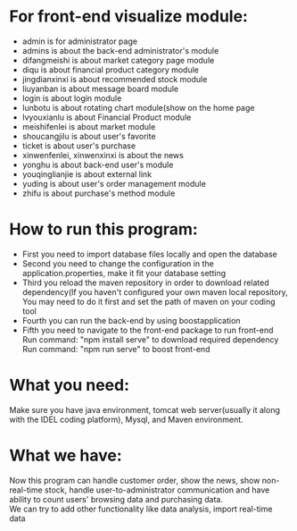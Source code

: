 # For front-end visualize module:
  - admin is for administrator page
  - admins is about the back-end administrator's module
  - difangmeishi is about market category page module
  - diqu is about financial product category module
  - jingdianxinxi is about recommended stock module
  - liuyanban is about message board module 
  - login is about login module
  - lunbotu is about rotating chart module(show on the home page
  - lvyouxianlu is about Financial Product module
  - meishifenlei is about market module
  - shoucangjilu is about user's favorite
  - ticket is about user's purchase
  - xinwenfenlei, xinwenxinxi is about the news
  - yonghu is about back-end user's module
  - youqinglianjie is about external link
  - yuding is about user's order management module
  - zhifu is about purchase's method module



# How to run this program:
   - First you need to import database files locally and open the database<br>
   - Second you need to change the configuration in the application.properties, make it fit your database setting<br>
   - Third you reload the maven repository in order to download related dependency(If you haven't configured your own maven local repository, You may need to do it first and set the path of maven on your coding tool<br>
   - Fourth you can run the back-end by using boostapplication<br>
   - Fifth you need to navigate to the front-end package to run front-end<br>
    Run command: "npm install serve" to download required dependency
    Run command: "npm run serve" to boost front-end

# What you need:
  Make sure you have java environment, tomcat web server(usually it along with the IDEL coding platform), Mysql, and Maven environment. 

# What we have:
  Now this program can handle customer order, show the news, show non-real-time stock, handle user-to-administrator communication and have ability to count users' browsing data and purchasing data.<br>
  We can try to add other functionality like data analysis, import real-time data
  
  
